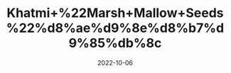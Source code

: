 ---
title: 'Khatmi+%22Marsh+Mallow+Seeds%22%d8%ae%d9%8e%d8%b7%d9%85%db%8c'
date: '2022-10-06' 
metatag: '' 
inventory: '0' 
draft: false 
# meta description 
shortDescripton: 'Khatmi+is+indicated+in+Cough%2c+Respiratory+Catarrh%2c+Chronic+Cough%2c+Dry+Cough%2c+Chest+Congestion%2c+Wounds%2c+Boils%2c+Abscesses%2c+Inflammations%2c+Stomach+Ulcer%2c+Hernia%2c+Prostate+Problems+and+Urinary+Tract+Infections.'
description: 'Seed'
longdescription: ''
featured: True
# product Price
price: '50.0'
# Product Short Description
shortDescription: 'Khatmi+is+indicated+in+Cough%2c+Respiratory+Catarrh%2c+Chronic+Cough%2c+Dry+Cough%2c+Chest+Congestion%2c+Wounds%2c+Boils%2c+Abscesses%2c+Inflammations%2c+Stomach+Ulcer%2c+Hernia%2c+Prostate+Problems+and+Urinary+Tract+Infections.'
productID: '41AC2CFC-9C2A-ED11-9968-005056B3A416'
type: 'products'
category: 'Seed' 
thumnailproduct: 'https://eraconnect.blob.core.windows.net/product-images/aminsaddiquidawakhana/41AC2CFC-9C2A-ED11-9968-005056B3A416.webp' 
images:
  - image: 'https://eraconnect.blob.core.windows.net/product-images/aminsaddiquidawakhana/41AC2CFC-9C2A-ED11-9968-005056B3A416.webp'  
Variants:
---